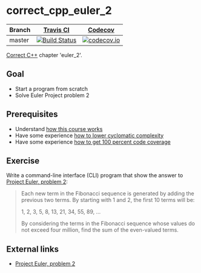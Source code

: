 # correct_cpp_euler_2

Branch|[Travis CI](https://travis-ci.org)|[Codecov](https://www.codecov.io)
---|---|---
master|[![Build Status](https://travis-ci.org/rscherrer/correct_cpp_euler_2.svg?branch=master)](https://travis-ci.org/rscherrer/correct_cpp_euler_2)|[![codecov.io](https://codecov.io/github/rscherrer/correct_cpp_euler_2/coverage.svg?branch=master)](https://codecov.io/github/rscherrer/correct_cpp_euler_2/branch/master)

[Correct C++](https://github.com/richelbilderbeek/correct_cpp) chapter 'euler_2'.

## Goal

 * Start a program from scratch
 * Solve Euler Project problem 2

## Prerequisites

 * Understand [how this course works](https://github.com/richelbilderbeek/correct_cpp/blob/master/doc/how_this_course_works.md)
 * Have some experience [how to lower cyclomatic complexity](https://github.com/richelbilderbeek/correct_cpp/blob/master/doc/lower_cyclomatic_complexity.md)
 * Have some experience [how to get 100 percent code coverage](https://github.com/richelbilderbeek/correct_cpp/blob/master/doc/get_100_percent_code_coverage.md)

## Exercise

Write a command-line interface (CLI) program that show the answer 
to [Project Euler, problem 2](https://projecteuler.net/problem=2):

> Each new term in the Fibonacci sequence is generated by adding the previous two terms. By starting with 1 and 2, the first 10 terms will be:
> 
> 1, 2, 3, 5, 8, 13, 21, 34, 55, 89, ...
> 
> By considering the terms in the Fibonacci sequence whose values do not exceed four million, find the sum of the even-valued terms.

## External links

 * [Project Euler, problem 2](https://projecteuler.net/problem=2)

